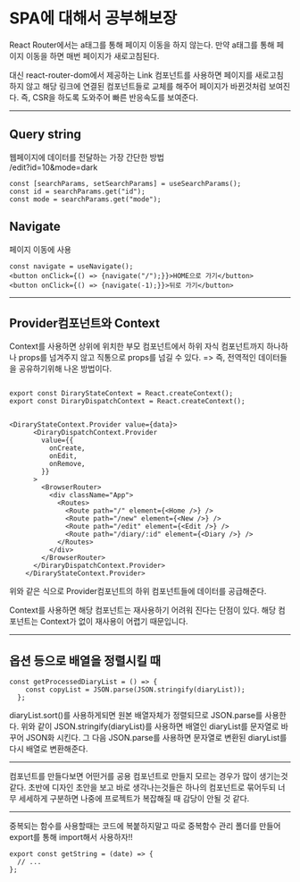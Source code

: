 # SPA에 대해서 공부해보장

React Router에서는 a태그를 통해 페이지 이동을 하지 않는다.
만약 a태그를 통해 페이지 이동을 하면 매번 페이지가 새로고침된다.

대신 react-router-dom에서 제공하는 Link 컴포넌트를 사용하면 페이지를 새로고침하지 않고 해당 링크에 연결된 컴포넌트들로 교체를 해주어 페이지가 바뀐것처럼 보여진다.
즉, CSR을 하도록 도와주어 빠른 반응속도를 보여준다.

---

## Query string

웹페이지에 데이터를 전달하는 가장 간단한 방법  
/edit?id=10&mode=dark

```
const [searchParams, setSearchParams] = useSearchParams();
const id = searchParams.get("id");
const mode = searchParams.get("mode");

```

## Navigate

페이지 이동에 사용

```
const navigate = useNavigate();
<button onClick={() => {navigate("/");}}>HOME으로 가기</button>
<button onClick={() => {navigate(-1);}}>뒤로 가기</button>
```

---

## Provider컴포넌트와 Context

Context를 사용하면 상위에 위치한 부모 컴포넌트에서 하위 자식 컴포넌트까지 하나하나 props를 넘겨주지 않고 직통으로 props를 넘길 수 있다. => 즉, 전역적인 데이터들을 공유하기위해 나온 방법이다.

```

export const DiraryStateContext = React.createContext();
export const DiraryDispatchContext = React.createContext();


<DiraryStateContext.Provider value={data}>
      <DiraryDispatchContext.Provider
        value={{
          onCreate,
          onEdit,
          onRemove,
        }}
      >
        <BrowserRouter>
          <div className="App">
            <Routes>
              <Route path="/" element={<Home />} />
              <Route path="/new" element={<New />} />
              <Route path="/edit" element={<Edit />} />
              <Route path="/diary/:id" element={<Diary />} />
            </Routes>
          </div>
        </BrowserRouter>
      </DiraryDispatchContext.Provider>
    </DiraryStateContext.Provider>
```

위와 같은 식으로 Provider컴포넌트의 하위 컴포넌트들에 데이터를 공급해준다.

Context를 사용하면 해당 컴포넌트는 재사용하기 어려워 진다는 단점이 있다. 해당 컴포넌트는 Context가 없이 재사용이 어렵기 때문입니다.

---

## 옵션 등으로 배열을 정렬시킬 때

```
const getProcessedDiaryList = () => {
    const copyList = JSON.parse(JSON.stringify(diaryList));
  };
```

diaryList.sort()를 사용하게되면 원본 배열자체가 정렬되므로 JSON.parse를 사용한다.
위와 같이 JSON.stringify(diaryList)를 사용하면
배열인 diaryList를 문자열로 바꾸어 JSON화 시킨다.
그 다음 JSON.parse를 사용하면 문자열로 변환된 diaryList를 다시 배열로 변환해준다.

---

컴포넌트를 만들다보면 어떤거를 공용 컴포넌트로 만들지 모르는 경우가 많이 생기는것 같다.
초반에 디자인 초안을 보고 바로 생각나는것들은 하나의 컴포넌트로 묶어두되 너무 세세하게 구분하면 나중에 프로젝트가 복잡해질 때 감당이 안될 것 같다.

---

중복되는 함수를 사용할때는 코드에 복붙하지말고 따로 중복함수 관리 폴더를 만들어 export를 통해 import해서 사용하자!!

```
export const getString = (date) => {
  // ...
};

```
